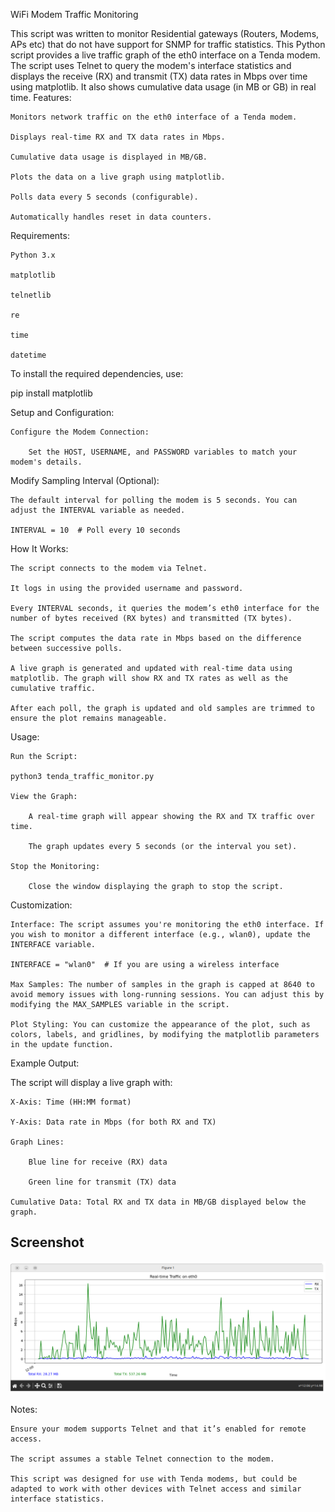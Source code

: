 WiFi Modem Traffic Monitoring

This script was written to monitor Residential gateways (Routers, Modems, APs etc) that do not have support for SNMP for traffic statistics. This Python script provides a live traffic graph of the eth0 interface on a Tenda modem. The script uses Telnet to query the modem's interface statistics and displays the receive (RX) and transmit (TX) data rates in Mbps over time using matplotlib. It also shows cumulative data usage (in MB or GB) in real time.
Features:

    Monitors network traffic on the eth0 interface of a Tenda modem.

    Displays real-time RX and TX data rates in Mbps.

    Cumulative data usage is displayed in MB/GB.

    Plots the data on a live graph using matplotlib.

    Polls data every 5 seconds (configurable).

    Automatically handles reset in data counters.

Requirements:

    Python 3.x

    matplotlib

    telnetlib

    re

    time

    datetime

To install the required dependencies, use:

pip install matplotlib

Setup and Configuration:

    Configure the Modem Connection:

        Set the HOST, USERNAME, and PASSWORD variables to match your modem's details.
Modify Sampling Interval (Optional):

    The default interval for polling the modem is 5 seconds. You can adjust the INTERVAL variable as needed.

    INTERVAL = 10  # Poll every 10 seconds

How It Works:

    The script connects to the modem via Telnet.

    It logs in using the provided username and password.

    Every INTERVAL seconds, it queries the modem’s eth0 interface for the number of bytes received (RX bytes) and transmitted (TX bytes).

    The script computes the data rate in Mbps based on the difference between successive polls.

    A live graph is generated and updated with real-time data using matplotlib. The graph will show RX and TX rates as well as the cumulative traffic.

    After each poll, the graph is updated and old samples are trimmed to ensure the plot remains manageable.

Usage:

    Run the Script:

    python3 tenda_traffic_monitor.py

    View the Graph:

        A real-time graph will appear showing the RX and TX traffic over time.

        The graph updates every 5 seconds (or the interval you set).

    Stop the Monitoring:

        Close the window displaying the graph to stop the script.

Customization:

    Interface: The script assumes you're monitoring the eth0 interface. If you wish to monitor a different interface (e.g., wlan0), update the INTERFACE variable.

    INTERFACE = "wlan0"  # If you are using a wireless interface

    Max Samples: The number of samples in the graph is capped at 8640 to avoid memory issues with long-running sessions. You can adjust this by modifying the MAX_SAMPLES variable in the script.

    Plot Styling: You can customize the appearance of the plot, such as colors, labels, and gridlines, by modifying the matplotlib parameters in the update function.

Example Output:

The script will display a live graph with:

    X-Axis: Time (HH:MM format)

    Y-Axis: Data rate in Mbps (for both RX and TX)

    Graph Lines:

        Blue line for receive (RX) data

        Green line for transmit (TX) data

    Cumulative Data: Total RX and TX data in MB/GB displayed below the graph.

 
## Screenshot
![Live Traffic Graph](images/screenshot.png)

Notes:

    Ensure your modem supports Telnet and that it’s enabled for remote access.

    The script assumes a stable Telnet connection to the modem.

    This script was designed for use with Tenda modems, but could be adapted to work with other devices with Telnet access and similar interface statistics.

